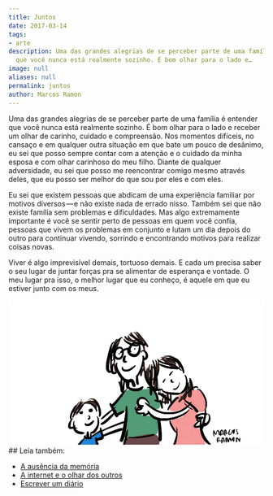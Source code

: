 ```yaml
---
title: Juntos
date: 2017-03-14
tags:
- arte
description: Uma das grandes alegrias de se perceber parte de uma família é entender
  que você nunca está realmente sozinho. É bom olhar para o lado e…
image: null
aliases: null
permalink: juntos
author: Marcos Ramon
---
```

Uma das grandes alegrias de se perceber parte de uma família é entender que você nunca está realmente sozinho. É bom olhar para o lado e receber um olhar de carinho, cuidado e compreensão. Nos momentos difíceis, no cansaço e em qualquer outra situação em que bate um pouco de desânimo, eu sei que posso sempre contar com a atenção e o cuidado da minha esposa e com olhar carinhoso do meu filho. Diante de qualquer adversidade, eu sei que posso me reencontrar comigo mesmo através deles, que eu posso ser melhor do que sou por eles e com eles.

Eu sei que existem pessoas que abdicam de uma experiência familiar por motivos diversos — e não existe nada de errado nisso. Também sei que não existe família sem problemas e dificuldades. Mas algo extremamente importante é você se sentir perto de pessoas em quem você confia, pessoas que vivem os problemas em conjunto e lutam um dia depois do outro para continuar vivendo, sorrindo e encontrando motivos para realizar coisas novas.

Viver é algo imprevisível demais, tortuoso demais. E cada um precisa saber o seu lugar de juntar forças pra se alimentar de esperança e vontade. O meu lugar pra isso, o melhor lugar que eu conheço, é aquele em que eu estiver junto com os meus.

<img src="/assets/img/juntos-medium.png">


<div class="leia-tambem" markdown="1">
## Leia também:

- <a href="/a-ausencia-da-memoria">A ausência da memória</a>
- <a href="/a-internet-e-o-olhar-dos-outros">A internet e o olhar dos outros</a>
- <a href="/escrever-um-diario">Escrever um diário</a>
</div>
